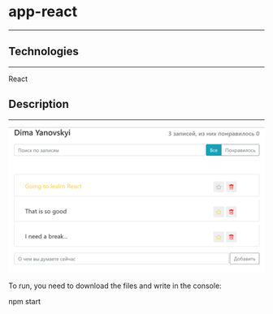 # app-react

___
## Technologies 
___

React

## Description

___


![alt text](screenshots.png)

To run, you need to download the files and write in the console:

npm start
